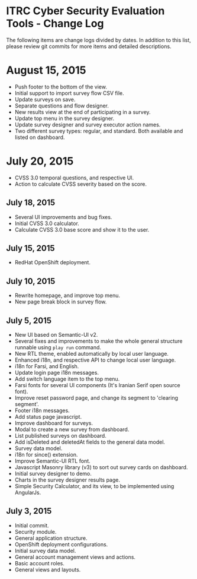 # ITRC Cyber Security Evaluation Tools - Change Log

The following items are change logs divided by dates. In addition to this list, please review git commits for more items and detailed descriptions.

# August 15, 2015

- Push footer to the bottom of the view.
- Initial support to import survey flow CSV file.
- Update surveys on save.
- Separate questions and flow designer.
- New results view at the end of participating in a survey.
- Update top menu in the survey designer.
- Update survey designer and survey executor action names.
- Two different survey types: regular, and standard. Both available and listed on dashboard.

# July 20, 2015

- CVSS 3.0 temporal questions, and respective UI.
- Action to calculate CVSS severity based on the score.

## July 18, 2015

- Several UI improvements and bug fixes.
- Initial  CVSS 3.0 calculator.
- Calculate CVSS 3.0 base score and show it to the user.

## July 15, 2015

- RedHat OpenShift deployment.

## July 10, 2015

- Rewrite homepage, and improve top menu.
- New page break block in survey flow.
 

## July 5, 2015

- New UI based on Semantic-UI v2.
- Several fixes and improvements to make the whole general structure runnable using `play run` command.
- New RTL theme, enabled automatically by local user language.
- Enhanced i18n, and respective API to change local user language.
- i18n for Farsi, and English.
- Update login page i18n messages.
- Add switch language item to the top menu.
- Farsi fonts for several UI components (It's Iranian Serif open source font).
- Improve reset password page, and change its segment to 'clearing segment'.
- Footer i18n messages.
- Add status page javascript.
- Improve dashboard for surveys.
- Modal to create a new survey from dashboard.
- List published surveys on dashboard.
- Add isDeleted and deletedAt fields to the general data model.
- Survey data model.
- i18n for since() extension.
- Improve Semantic-UI RTL font.
- Javascript Masonry library (v3) to sort out survey cards on dashboard.
- Initial survey designer to demo.
- Charts in the survey designer results page.
- Simple Security Calculator, and its view, to be implemented using AngularJs.

## July 3, 2015

- Initial commit.
- Security module.
- General application structure.
- OpenShift deployment configurations.
- Initial survey data model.
- General account management views and actions.
- Basic account roles.
- General views and layouts.
